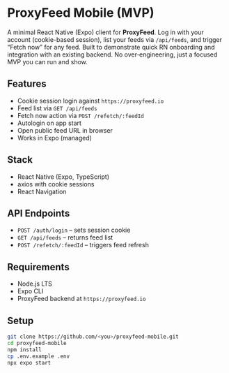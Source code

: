 # ProxyFeed Mobile (MVP)

A minimal React Native (Expo) client for **ProxyFeed**. Log in with your account (cookie-based session), list your feeds via `/api/feeds`, and trigger “Fetch now” for any feed. Built to demonstrate quick RN onboarding and integration with an existing backend. No over‑engineering, just a focused MVP you can run and show.

## Features

- Cookie session login against `https://proxyfeed.io`
- Feed list via `GET /api/feeds`
- Fetch now action via `POST /refetch/:feedId`
- Autologin on app start
- Open public feed URL in browser
- Works in Expo (managed)

## Stack

- React Native (Expo, TypeScript)
- axios with cookie sessions
- React Navigation

## API Endpoints

- `POST /auth/login` – sets session cookie
- `GET /api/feeds` – returns feed list
- `POST /refetch/:feedId` – triggers feed refresh

## Requirements

- Node.js LTS
- Expo CLI
- ProxyFeed backend at `https://proxyfeed.io`

## Setup

```bash
git clone https://github.com/<you>/proxyfeed-mobile.git
cd proxyfeed-mobile
npm install
cp .env.example .env
npx expo start
```